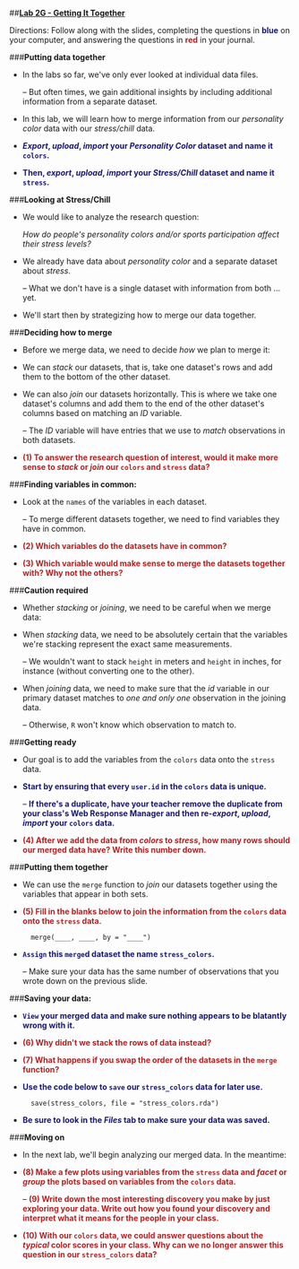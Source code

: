 ##**<u>Lab 2G - Getting It Together</u>**

Directions: Follow along with the slides, completing the questions in <span style="color:midnightblue;">**blue**</span> on your computer, and answering the questions in <span style="color:firebrick;">**red**</span> in your journal.

###**Putting data together**
* In the labs so far, we've only ever looked at individual data files.

    – But often times, we gain additional insights by including additional information from a separate dataset.

* In this lab, we will learn how to merge information from our *personality color* data with our
*stress/chill* data.

* <span style="color:midnightblue;">***Export*, *upload*, *import* your *Personality Color* dataset and name it ```colors```.**</span>

* <span style="color:midnightblue;">**Then, *export*, *upload*, *import* your *Stress/Chill* dataset and name it ```stress```.**</span>

###**Looking at Stress/Chill**
* We would like to analyze the research question:

    *How do people's personality colors and/or sports participation affect their stress levels?*

* We already have data about *personality color* and a separate dataset about *stress*.

    – What we don't have is a single dataset with information from both ... yet.

* We'll start then by strategizing how to merge our data together.

###**Deciding how to merge**
* Before we merge data, we need to decide *how* we plan to merge it:

* We can *stack* our datasets, that is, take one dataset's rows and add them to the bottom of the
other dataset.

* We can also *join* our datasets horizontally. This is where we take one dataset's columns and
add them to the end of the other dataset's columns based on matching an *ID* variable.

    – The *ID* variable will have entries that we use to *match* observations in both datasets.

* <span style="color:firebrick;">**(1) To answer the research question of interest, would it make more sense to *stack* or *join*
our ```colors``` and ```stress``` data?**</span>

###**Finding variables in common:**
* Look at the ```names``` of the variables in each dataset.

    – To merge different datasets together, we need to find variables they have in common.

* <span style="color:firebrick;">**(2) Which variables do the datasets have in common?**</span>

* <span style="color:firebrick;">**(3) Which variable would make sense to merge the datasets together with? Why not the others?**</span>

###**Caution required**
* Whether *stacking* or *joining*, we need to be careful when we merge data:

* When *stacking* data, we need to be absolutely certain that the variables we're stacking represent
the exact same measurements.

    – We wouldn't want to stack ```height``` in meters and ```height``` in inches, for instance (without
    converting one to the other).

* When *joining* data, we need to make sure that the *id* variable in our primary dataset matches to
*one and only one* observation in the joining data.

    – Otherwise, ```R``` won't know which observation to match to.

###**Getting ready**
* Our goal is to add the variables from the ```colors``` data onto the ```stress``` data.

* <span style="color:midnightblue;">**Start by ensuring that every ```user.id``` in the ```colors``` data is unique.**</span>

    – <span style="color:midnightblue;">**If there's a duplicate, have your teacher remove the duplicate from your class's Web Response Manager and then re-*export*, *upload*, *import* your ```colors``` data.**</span>

* <span style="color:firebrick;">**(4) After we add the data from *colors* to *stress*, how many rows should our merged data
have? Write this number down.**</span>

###**Putting them together**
* We can use the ```merge``` function to *join* our datasets together using the variables that appear in
both sets.

* <span style="color:firebrick;">**(5) Fill in the blanks below to join the information from the ```colors``` data onto the ```stress``` data.**</span>

        merge(____, ____, by = "____")

* <span style="color:midnightblue;">**```Assign``` this ```merge```d dataset the name ```stress_colors```.**</span>

    – Make sure your data has the same number of observations that you wrote down on the
    previous slide.

###**Saving your data:**
* <span style="color:midnightblue;">**```View``` your merged data and make sure nothing appears to be blatantly wrong with it.**</span>

* <span style="color:firebrick;">**(6) Why didn't we stack the rows of data instead?**</span>

* <span style="color:firebrick;">**(7) What happens if you swap the order of the datasets in the ```merge``` function?**</span>

* <span style="color:midnightblue;">**Use the code below to ```save``` our ```stress_colors``` data for later use.**</span>

        save(stress_colors, file = "stress_colors.rda")

* <span style="color:midnightblue;">**Be sure to look in the *Files* tab to make sure your data was saved.**</span>

###**Moving on**
* In the next lab, we'll begin analyzing our merged data. In the meantime:

* <span style="color:firebrick;">**(8) Make a few plots using variables from the ```stress``` data and *facet* or *group* the plots based on variables from the ```colors``` data.**</span>

    – <span style="color:firebrick;">**(9) Write down the most interesting discovery you make by just exploring your data. Write out how you found your discovery and interpret what it means for the
    people in your class.**</span>

* <span style="color:firebrick;">**(10) With our ```colors``` data, we could answer questions about the *typical* color scores in your class. Why can we no longer answer this question in our ```stress_colors``` data?**</span>